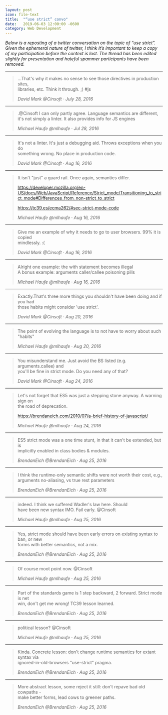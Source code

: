 ```yaml
---
layout: post
icon: file-text
title:  "“use strict” convo"
date:   2019-06-03 12:00:00 -0600
category: Web Development
---
```


*Below is a reposting of a twitter conversation on the topic of “use strict”. Given the ephemeral nature of twitter, I think it’s important to keep a copy of my participation before the context is lost. The thread has been edited slightly for presentation and hateful spammer participants have been removed.*

---

> ...That's why it makes no sense to see those directives in production sites,<br>
> libraries, etc. Think it through. ;) #js
>
> <cite>David Mark @Cinsoft &middot; July 28, 2016</cite>

---

> .@Cinsoft I can only partly agree. Language semantics are different,<br>
> it's not simply a linter. It also provides info for JS engines
>
> <cite>Michael Haufe @mlhaufe &middot; Jul 28, 2016</cite>

---

> It's not a linter. It's just a debugging aid. Throws exceptions when you do<br>
> something wrong. No place in production code.
>
> <cite>David Mark @Cinsoft &middot; Aug 16, 2016</cite>

---

> It isn't "just" a guard rail. Once again, semantics differ.
>
> <https://developer.mozilla.org/en-US/docs/Web/JavaScript/Reference/Strict_mode/Transitioning_to_strict_mode#Differences_from_non-strict_to_strict>
>
> <https://tc39.es/ecma262/#sec-strict-mode-code>
>
> <cite>Michael Haufe @mlhaufe &middot; Aug 16, 2016</cite>

---

> Give me an example of why it needs to go to user browsers. 99% it is copied<br>
> mindlessly. :(
>
> <cite>David Mark @Cinsoft &middot; Aug 16, 2016</cite>

---

> Alright one example: the with statement becomes illegal<br>
> A bonus example: arguments caller/callee poisoning pills
>
> <cite>Michael Haufe @mlhaufe &middot; Aug 16, 2016</cite>

---

> Exactly.That's three more things you shouldn't have been doing and if you had<br>
> those habits might consider 'use strict'.
>
> <cite>David Mark @Cinsoft &middot; Aug 20, 2016</cite>

---

> The point of evolving the language is to not have to worry about such "habits"
>
> <cite>Michael Haufe @mlhaufe &middot; Aug 20, 2016</cite>

---

> You misunderstand me. Just avoid the BS listed (e.g. arguments.callee) and<br>
> you'll be fine in strict mode. Do you need any of that?
>
> <cite>David Mark @Cinsoft &middot; Aug 24, 2016</cite>

---

> Let's not forget that ES5 was just a stepping stone anyway. A warning sign on<br>
> the road of deprecation.
>
> <https://brendaneich.com/2010/07/a-brief-history-of-javascript/>
>
> <cite>Michael Haufe @mlhaufe &middot; Aug 24, 2016</cite>

---

> ES5 strict mode was a one time stunt, in that it can't be extended, but is<br>
> implicitly enabled in class bodies & modules.
>
> <cite>BrendanEich @BrendanEich &middot; Aug 25, 2016</cite>

---

> I think the runtime-only semantic shifts were not worth their cost, e.g.,<br>
> arguments no-aliasing, vs true rest parameters
>
> <cite>BrendanEich @BrendanEich &middot; Aug 25, 2016</cite>

---

> indeed. I think we suffered Wadler's law here. Should<br>
> have been new syntax IMO. Fail early. @Cinsoft
>
> <cite>Michael Haufe @mlhaufe &middot; Aug 25, 2016</cite>

---

> Yes, strict mode should have been early errors on existing syntax to ban, or new<br>
> forms with better semantics, not a mix.
>
> <cite>BrendanEich @BrendanEich &middot; Aug 25, 2016</cite>

---

> Of course moot point now. @Cinsoft
>
> <cite>Michael Haufe @mlhaufe &middot; Aug 25, 2016</cite>

---

> Part of the standards game is 1 step backward, 2 forward. Strict mode is net<br>
> win, don't get me wrong! TC39 lesson learned.
>
> <cite>BrendanEich @BrendanEich &middot; Aug 25, 2016</cite>

---

> political lesson? @Cinsoft
>
> <cite>Michael Haufe @mlhaufe &middot; Aug 25, 2016</cite>

---

> Kinda. Concrete lesson: don't change runtime semantics for extant syntax via<br>
> ignored-in-old-browsers "use-strict" pragma.
>
> <cite>BrendanEich @BrendanEich &middot; Aug 25, 2016</cite>

---

> More abstract lesson, some reject it still: don't repave bad old cowpaths -<br>
> make better forms, lead cows to greener paths.
>
> <cite>BrendanEich @BrendanEich &middot; Aug 25, 2016</cite>
